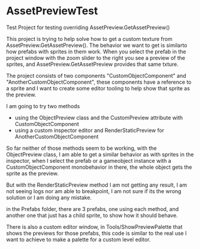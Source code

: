 # AssetPreviewTest
Test Project for testing overriding AssetPreview.GetAssetPreview()

This project is trying to help solve how to get a custom texture from AssetPreview.GetAssetPreview(). 
The behavior we want to get is similarto how prefabs with sprites in them work. When you select the prefab in the project window 
with the zoom slider to the right you see a preview of the sprites, and AssetPreview.GetAssetPreview provides that same txture.

The project consists of two components "CustomObjectComponent" and "AnotherCustomObjectComponent", these components have a reference to a sprite
and I want to create some editor tooling to help show that sprite as the preview.

I am going to try two methods 

* using the ObjectPreview class and the CustomPreview attribute with CustomObjectComponent 
* using a custom inspector editor and RenderStaticPreview for AnotherCustomObjectComponent

So far neither of those methods seem to be working, with the ObjectPreview class, I am able to get a similar behavior as with sprites 
in the inspector, when I select the prefab or a gameobject instance with a CustomObjectComponent monobehavior in there, the whole object
gets the sprite as the preview.

But with the RenderStaticPreview method I am not getting any result, I am not seeing logs nor am able to breakpoint, I am not sure if its the wrong solution
or I am doing any mistake.

in the Prefabs folder, there are 3 prefabs, one using each method, and another one that just has a child sprite, to show how it should behave.


There is also a custom editor window, in Tools/ShowPreviewPalette that shows the previews for those prefabs, this code is similar to the real 
use I want to achieve to make a palette for a custom level editor.
